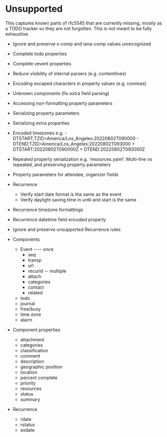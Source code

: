 # Unsupported

This captures known parts of rfc5545 that are currently missing, mostly as a
TODO tracker so they are not forgotten. This is not meant to be fully exhaustive.

- Ignore and preserve x-comp and iana-comp values unrecognized
- Complete todo properties
- Complete vevent properties
- Reduce visibility of internal parsers (e.g. contentlines)
- Encoding escaped characters in property values (e.g. commas)
- Unknown components (fix extra field parsing)
- Accessing non-formatting property parameters
- Serializing property parameters
- Serializing extra properties
- Encoded timezones e.g.
        - DTSTART;TZID=America/Los_Angeles:20220802T090000
        - DTEND;TZID=America/Los_Angeles:20220802T093000
        + DTSTART:20220802T090000Z
        + DTEND:20220802T093000Z
- Repeated property serialization e.g. 'resources.yaml'. Multi-line vs repeated, and preserving property parameters
- Property parameters for attendee, organizer fields
- Recurrence
  - Verify start date format is the same as the event
  - Verify daylight saving time in until and start is the same
- Recurrence timezone formattings
- Recurrence datetime field encoded properly
- Ignore and preserve unsupported Recurrence rules

- Components
  - Event
    ---- once
    - seq
    - transp
    - url
    - recurid
    -- multiple
    - attach
    - categories
    - contact
    - related
  - todo
  - journal
  - free/busy
  - time zone
  - alarm

- Component properties
  - attachment
  - categories
  - classification
  - comment
  - description
  - geographic position
  - location
  - percent complete
  - priority
  - resources
  - status
  - summary

- Recurrence
  - rdate
  - rstatus
  - exdate

